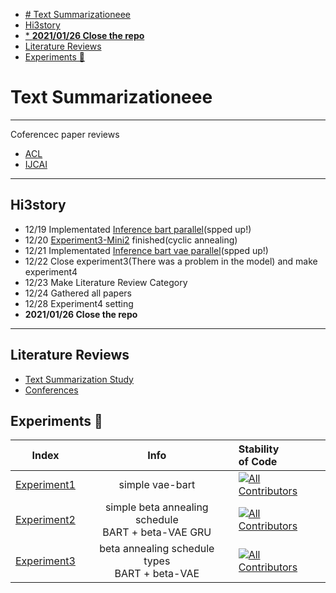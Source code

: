- [# Text Summarizationeee](#-text-summarizationeee)
- [Hi3story](#hi3story)
- [* **2021/01/26 Close the repo**](#-20210126-close-the-repo)
- [Literature Reviews](#literature-reviews)
- [Experiments 🥼](#experiments-)

# Text Summarizationeee 
---
Coferencec paper reviews 
* [ACL](https://2021.aclweb.org/)
* [IJCAI](https://ijcai-21.org/)

---

## Hi3story

* 12/19 Implementated [Inference bart parallel](https://github.com/fxnnxc/text_summarization/blob/main/experiments/experiment3/inference/bart_base_inference_parallel.py)(spped up!)
* 12/20 [Experiment3-Mini2](https://github.com/fxnnxc/text_summarization/tree/main/experiments/experiment3#%EF%B8%8F-mini-experiments-%EF%B8%8F) finished(cyclic annealing) 
* 12/21 Implementated [Inference bart vae parallel](https://github.com/fxnnxc/text_summarization/blob/main/experiments/experiment3/inference/bart_vae_inference_parallel.py)(spped up!)
* 12/22 Close experiment3(There was a problem in the model) and make experiment4
* 12/23 Make Literature Review Category
* 12/24 Gathered all papers
* 12/28 Experiment4 setting 
* **2021/01/26 Close the repo**
---

## Literature Reviews

* [Text Summarization Study](https://github.com/fxnnxc/text_summarization/tree/main/study)
* [Conferences](https://github.com/fxnnxc/text_summarization/blob/main/study/conferences.md)


## Experiments 🥼

| Index | Info | Stability  <br/> of Code|
|:-:|:-:|:--|
|[Experiment1](https://github.com/fxnnxc/text_summarization/tree/main/experiments/experiment1)|simple vae-bart |[![All Contributors](https://img.shields.io/badge/build-Unstable-red)](#contributors-)|
|[Experiment2](https://github.com/fxnnxc/text_summarization/tree/main/experiments/experiment2)|simple beta annealing schedule <br/> BART + beta-VAE GRU |[![All Contributors](https://img.shields.io/badge/build-Unstable-red)](#contributors-)|
|[Experiment3](https://github.com/fxnnxc/text_summarization/tree/main/experiments/experiment3)|beta annealing schedule types <br/>BART + beta-VAE | [![All Contributors](https://img.shields.io/badge/build-Semi_Stable-orange)](#contributors-) |
